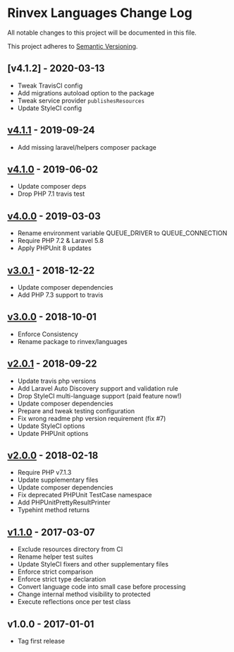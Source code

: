 # Rinvex Languages Change Log

All notable changes to this project will be documented in this file.

This project adheres to [Semantic Versioning](CONTRIBUTING.md).


## [v4.1.2] - 2020-03-13
- Tweak TravisCI config
- Add migrations autoload option to the package
- Tweak service provider `publishesResources`
- Update StyleCI config

## [v4.1.1] - 2019-09-24
- Add missing laravel/helpers composer package

## [v4.1.0] - 2019-06-02
- Update composer deps
- Drop PHP 7.1 travis test

## [v4.0.0] - 2019-03-03
- Rename environment variable QUEUE_DRIVER to QUEUE_CONNECTION
- Require PHP 7.2 & Laravel 5.8
- Apply PHPUnit 8 updates

## [v3.0.1] - 2018-12-22
- Update composer dependencies
- Add PHP 7.3 support to travis

## [v3.0.0] - 2018-10-01
- Enforce Consistency
- Rename package to rinvex/languages

## [v2.0.1] - 2018-09-22
- Update travis php versions
- Add Laravel Auto Discovery support and validation rule
- Drop StyleCI multi-language support (paid feature now!)
- Update composer dependencies
- Prepare and tweak testing configuration
- Fix wrong readme php version requirement (fix #7)
- Update StyleCI options
- Update PHPUnit options

## [v2.0.0] - 2018-02-18
- Require PHP v7.1.3
- Update supplementary files
- Update composer dependencies
- Fix deprecated PHPUnit TestCase namespace
- Add PHPUnitPrettyResultPrinter
- Typehint method returns

## [v1.1.0] - 2017-03-07
- Exclude resources directory from CI
- Rename helper test suites
- Update StyleCI fixers and other supplementary files
- Enforce strict comparison
- Enforce strict type declaration
- Convert language code into small case before processing
- Change internal method visibility to protected
- Execute reflections once per test class

## v1.0.0 - 2017-01-01
- Tag first release

[v4.1.1]: https://github.com/rinvex/languages/compare/v4.1.0...v4.1.1
[v4.1.0]: https://github.com/rinvex/languages/compare/v4.0.0...v4.1.0
[v4.0.0]: https://github.com/rinvex/languages/compare/v3.0.1...v4.0.0
[v3.0.1]: https://github.com/rinvex/languages/compare/v3.0.0...v3.0.1
[v3.0.0]: https://github.com/rinvex/languages/compare/v2.0.1...v3.0.0
[v2.0.1]: https://github.com/rinvex/languages/compare/v2.0.0...v2.0.1
[v2.0.0]: https://github.com/rinvex/languages/compare/v1.1.0...v2.0.0
[v1.1.0]: https://github.com/rinvex/languages/compare/v1.0.0...v1.1.0
